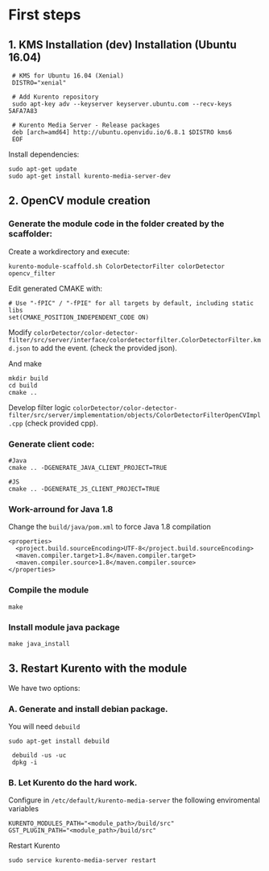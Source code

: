 # First steps


## 1. KMS Installation (dev) Installation (Ubuntu 16.04)

  ```
   # KMS for Ubuntu 16.04 (Xenial)
   DISTRO="xenial"

   # Add Kurento repository
   sudo apt-key adv --keyserver keyserver.ubuntu.com --recv-keys 5AFA7A83

   # Kurento Media Server - Release packages
   deb [arch=amd64] http://ubuntu.openvidu.io/6.8.1 $DISTRO kms6
   EOF

  ```

  Install dependencies: 

  ```
  sudo apt-get update
  sudo apt-get install kurento-media-server-dev

  ```

## 2. OpenCV module creation
  
  ### Generate the module code in the folder created by the scaffolder:

  Create a workdirectory and execute:

  ```
  kurento-module-scaffold.sh ColorDetectorFilter colorDetector opencv_filter
  
  ```

  Edit generated CMAKE with: 

  ```
  # Use "-fPIC" / "-fPIE" for all targets by default, including static libs
  set(CMAKE_POSITION_INDEPENDENT_CODE ON)

  ```

  Modify `colorDetector/color-detector-filter/src/server/interface/colordetectorfilter.ColorDetectorFilter.kmd.json` to add the event. (check the provided json).

  And make

  ```
  mkdir build
  cd build
  cmake .. 

  ```
  Develop filter logic `colorDetector/color-detector-filter/src/server/implementation/objects/ColorDetectorFilterOpenCVImpl.cpp` (check provided cpp).

  ### Generate client code:

  ```
  #Java
  cmake .. -DGENERATE_JAVA_CLIENT_PROJECT=TRUE

  #JS
  cmake .. -DGENERATE_JS_CLIENT_PROJECT=TRUE

  ```

  ### Work-arround for Java 1.8

  Change the `build/java/pom.xml` to force Java 1.8 compilation
  
  ```
  <properties>
    <project.build.sourceEncoding>UTF-8</project.build.sourceEncoding>
    <maven.compiler.target>1.8</maven.compiler.target>
    <maven.compiler.source>1.8</maven.compiler.source>
  </properties>

  ```
  

  ### Compile the module
  

  ```
  make

  ```

  ### Install module java package
  

  ```
  make java_install

  ```
  
## 3. Restart Kurento with the module

  
  We have two options: 


  ### A. Generate and install debian package.

  You will need `debuild`

  ```
  sudo apt-get install debuild
  
  ```

  ```
   debuild -us -uc
   dpkg -i

  ```

  ### B. Let Kurento do the hard work.
  

  Configure in `/etc/default/kurento-media-server` the following enviromental variables

  ```
  KURENTO_MODULES_PATH="<module_path>/build/src"
  GST_PLUGIN_PATH="<module_path>/build/src"

  ``` 

  Restart Kurento

  ```
  sudo service kurento-media-server restart

  ```